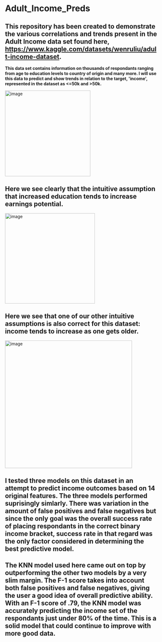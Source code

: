 # Adult_Income_Preds
## This repository has been created to demonstrate the various correlations and trends present in the Adult Income data set found here, https://www.kaggle.com/datasets/wenruliu/adult-income-dataset.

**This data set contains information on thousands of respondants ranging from age to education levels to country of origin and many more. I will use this data to predict and show trends in relation to the target, 'income', represented in the dataset as <=50k and >50k.**

<img width="283" alt="image" src="https://github.com/ben-fajack/Adult_Income_Preds/assets/134533964/74e7f6ac-a255-4824-9ad4-7dd0bcf19c27">

## **Here we see clearly that the intuitive assumption that increased education tends to increase earnings potential.**

<img width="298" alt="image" src="https://github.com/ben-fajack/Adult_Income_Preds/assets/134533964/41a037be-efb3-4bea-b7b5-18867613f240">

## **Here we see that one of our other intuitive assumptions is also correct for this dataset: income tends to increase as one gets older.**

<img width="421" alt="image" src="https://github.com/ben-fajack/Adult_Income_Preds/assets/134533964/e76fb38b-167b-4346-a988-6e0393a595e3">


## I tested three models on this dataset in an attempt to predict income outcomes based on 14 original features. The three models performed suprisingly simlarly. There was variation in the amount of false positives and false negatives but since the only goal was the overall success rate of placing respondants in the correct binary income bracket, success rate in that regard was the only factor considered in determining the best predictive model.

## The KNN model used here came out on top by outperforming the other two models by a very slim margin. The F-1 score takes into account both false positives and false negatives, giving the user a good idea of overall predictive ability. With an F-1 score of .79, the KNN model was accurately predicting the income set of the respondants just under 80% of the time. This is a solid model that could continue to improve with more good data. 
